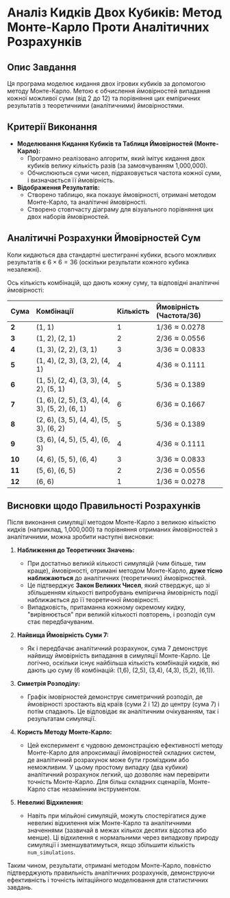 # Аналіз Кидків Двох Кубиків: Метод Монте-Карло Проти Аналітичних Розрахунків

## Опис Завдання

Ця програма моделює кидання двох ігрових кубиків за допомогою методу Монте-Карло. Метою є обчислення ймовірностей випадання кожної можливої суми (від 2 до 12) та порівняння цих емпіричних результатів з теоретичними (аналітичними) ймовірностями.

## Критерії Виконання

- **Моделювання Кидання Кубиків та Таблиця Ймовірностей (Монте-Карло):**
  - Програмно реалізовано алгоритм, який імітує кидання двох кубиків велику кількість разів (за замовчуванням 1,000,000).
  - Обчислюються суми чисел, підраховується частота кожної суми, і визначається її ймовірність.
- **Відображення Результатів:**
  - Створено таблицю, яка показує ймовірності, отримані методом Монте-Карло, та аналітичні ймовірності.
  - Створено стовпчасту діаграму для візуального порівняння цих двох наборів ймовірностей.

## Аналітичні Розрахунки Ймовірностей Сум

Коли кидаються два стандартні шестигранні кубики, всього можливих результатів є $6 \times 6 = 36$ (оскільки результати кожного кубика незалежні).

Ось кількість комбінацій, що дають кожну суму, та відповідні аналітичні ймовірності:

| Сума   | Комбінації                                     | Кількість | Ймовірність (Частота/36) |
| :----- | :--------------------------------------------- | :-------- | :----------------------- |
| **2**  | (1, 1)                                         | 1         | $1/36 \approx 0.0278$    |
| **3**  | (1, 2), (2, 1)                                 | 2         | $2/36 \approx 0.0556$    |
| **4**  | (1, 3), (2, 2), (3, 1)                         | 3         | $3/36 \approx 0.0833$    |
| **5**  | (1, 4), (2, 3), (3, 2), (4, 1)                 | 4         | $4/36 \approx 0.1111$    |
| **6**  | (1, 5), (2, 4), (3, 3), (4, 2), (5, 1)         | 5         | $5/36 \approx 0.1389$    |
| **7**  | (1, 6), (2, 5), (3, 4), (4, 3), (5, 2), (6, 1) | 6         | $6/36 \approx 0.1667$    |
| **8**  | (2, 6), (3, 5), (4, 4), (5, 3), (6, 2)         | 5         | $5/36 \approx 0.1389$    |
| **9**  | (3, 6), (4, 5), (5, 4), (6, 3)                 | 4         | $4/36 \approx 0.1111$    |
| **10** | (4, 6), (5, 5), (6, 4)                         | 3         | $3/36 \approx 0.0833$    |
| **11** | (5, 6), (6, 5)                                 | 2         | $2/36 \approx 0.0556$    |
| **12** | (6, 6)                                         | 1         | $1/36 \approx 0.0278$    |

## Висновки щодо Правильності Розрахунків

Після виконання симуляції методом Монте-Карло з великою кількістю кидків (наприклад, 1,000,000) та порівняння отриманих ймовірностей з аналітичними, можна зробити наступні висновки:

1.  **Наближення до Теоретичних Значень:**

    - При достатньо великій кількості симуляцій (чим більше, тим краще), ймовірності, отримані методом Монте-Карло, **дуже тісно наближаються** до аналітичних (теоретичних) ймовірностей.
    - Це підтверджує **Закон Великих Чисел**, який стверджує, що зі збільшенням кількості випробувань емпірична ймовірність події наближається до її теоретичної ймовірності.
    - Випадковість, притаманна кожному окремому кидку, "вирівнюється" при великій кількості повторень, і розподіл сум стає передбачуваним.

2.  **Найвища Ймовірність Суми 7:**

    - Як і передбачає аналітичний розрахунок, сума 7 демонструє найвищу ймовірність випадання в симуляції Монте-Карло. Це логічно, оскільки існує найбільша кількість комбінацій кидків, які дають цю суму (6 комбінацій: (1,6), (2,5), (3,4), (4,3), (5,2), (6,1)).

3.  **Симетрія Розподілу:**

    - Графік імовірностей демонструє симетричний розподіл, де ймовірності зростають від країв (суми 2 і 12) до центру (сума 7) і потім спадають. Це відповідає як аналітичним очікуванням, так і результатам симуляції.

4.  **Користь Методу Монте-Карло:**

    - Цей експеримент є чудовою демонстрацією ефективності методу Монте-Карло для апроксимації ймовірностей складних систем, де аналітичний розрахунок може бути громіздким або неможливим. У цьому простому випадку (два кубики) аналітичний розрахунок легкий, що дозволяє нам перевірити точність Монте-Карло. Для більш складних сценаріїв, Монте-Карло стає незамінним інструментом.

5.  **Невеликі Відхилення:**
    - Навіть при мільйоні симуляцій, можуть спостерігатися дуже невеликі відхилення між Монте-Карло та аналітичними значеннями (зазвичай в межах кількох десятих відсотка або менше). Ці відхилення є нормальними через випадкову природу симуляції і зменшуватимуться, якщо збільшити кількість `num_simulations`.

Таким чином, результати, отримані методом Монте-Карло, повністю підтверджують правильність аналітичних розрахунків, демонструючи ефективність і точність імітаційного моделювання для статистичних завдань.
